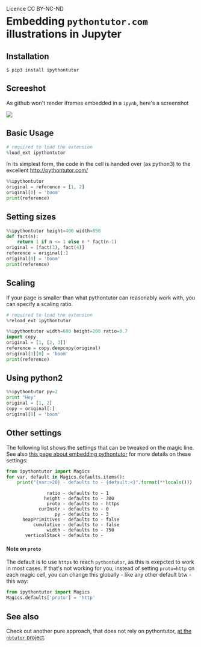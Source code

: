 
<span style="float:left;">Licence CC BY-NC-ND</span>

# Embedding `pythontutor.com` illustrations in Jupyter  

## Installation

```
$ pip3 install ipythontutor
```

## Screeshot

As github won't render iframes embedded in a `ipynb`, here's a screenshot

![](screenshot.gif)

## Basic Usage


```python
# required to load the extension
%load_ext ipythontutor
```

In its simplest form, the code in the cell is handed over (as python3) to the excellent http://pythontutor.com/


```python
%%ipythontutor
original = reference = [1, 2]
original[0] = 'boom'
print(reference)
```



## Setting sizes


```python
%%ipythontutor height=400 width=850
def fact(n):
    return 1 if n <= 1 else n * fact(n-1)
original = [fact(3), fact(4)]
reference = original[:]
original[0] = 'boom'
print(reference)
```



## Scaling

If your page is smaller than what pythontutor can reasonably work with, you can specify a scaling ratio.


```python
# required to load the extension
%reload_ext ipythontutor
```


```python
%%ipythontutor width=600 height=200 ratio=0.7
import copy
original = [1, [2, 3]]
reference = copy.deepcopy(original)
original[1][0] = 'boom'
print(reference)
```



## Using python2


```python
%%ipythontutor py=2
print "Hey"
original = [1, 2]
copy = original[:]
original[0] = 'boom'
```



## Other settings

The following list shows the settings that can be tweaked on the magic line. See also [this page about embedding pythontutor](http://pythontutor.com/pytutor-embed-demo.html) for more details on these settings:


```python
from ipythontutor import Magics
for var, default in Magics.defaults.items():
    print("{var:>20} - defaults to - {default:<}".format(**locals()))
```

                   ratio - defaults to - 1
                  height - defaults to - 300
                   proto - defaults to - https
                curInstr - defaults to - 0
                      py - defaults to - 3
          heapPrimitives - defaults to - false
              cumulative - defaults to - false
                   width - defaults to - 750
           verticalStack - defaults to - 


#### Note on `proto`

The default is to use `https` to reach `pythontutor`, as this is exepcted to work in most cases. If that's not working for you, instead of setting `proto=http` on each magic cell, you can change this globally - like any other default btw - this way:


```python
from ipythontutor import Magics
Magics.defaults['proto'] = 'http'
```

## See also

Check out another pure approach, that does not rely on pythontutor, [at the `nbtutor` project](https://github.com/lgpage/nbtutor).
